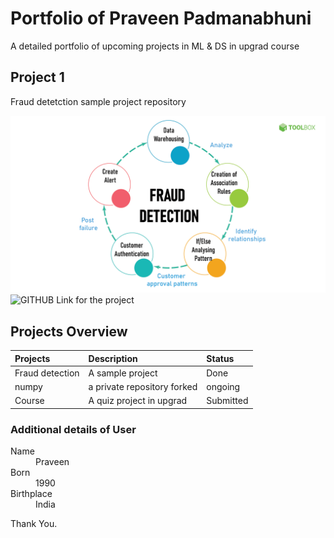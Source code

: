 

# Portfolio of Praveen Padmanabhuni

A detailed portfolio of upcoming projects in ML & DS in upgrad course

## Project 1

Fraud detetction sample project repository 

![fraud-detection](/assets/img/Fraud-Detection.png)
![GITHUB Link for the project](https://github.com/praveenpadmanabhuni/fraud_detetcion_sample.git)



## Projects Overview

| Projects        | Description        | Status |
|:-------------|:------------------|:------|
| Fraud detection  | A sample project | Done  |
| numpy  | a private repository forked   | ongoing  |
| Course       | A quiz project in upgrad      | Submitted   |



### Additional details of User

<dl>
<dt>Name</dt>
<dd>Praveen</dd>
<dt>Born</dt>
<dd>1990</dd>
<dt>Birthplace</dt>
<dd>India</dd>
</dl>

Thank You.

